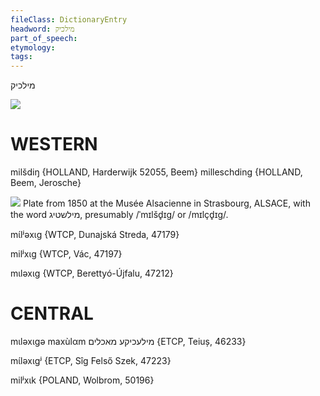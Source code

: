 ```yaml
---
fileClass: DictionaryEntry
headword: מילכיק
part_of_speech: 
etymology: 
tags: 
---
```

מילכיק

![](https://ia802902.us.archive.org/9/items/Yiddish-Dialect-Maps/Guggenheim-Gruenberg_karte_31.jpg)

WESTERN
========

milšdiŋ {HOLLAND, Harderwijk 52055, Beem}
milleschding {HOLLAND, Beem, Jerosche}

![](https://ia601504.us.archive.org/19/items/Fashion-Show/Milshtig-AlsatianPlateAtTheMuseeAlsacienne.jpg)
Plate from 1850 at the Musée Alsacienne in Strasbourg, ALSACE, with the word מילשטיג, presumably /ˈmɪlšd̥ɪg/ or /mɪlçd̥ɪg/. 

mɩ́lʲəxɩg {WTCP, Dunajská Streda, 47179}

milʲxɩg {WTCP, Vác, 47197}

mɩləxɩg {WTCP, Berettyó-Újfalu, 47212}

CENTRAL
========

mɩləxɩgə maxùlαm מילעכיקע מאכלים {ETCP, Teiuș, 46233}

mɩ́ləxɩgʲ {ETCP, Sîg Felső Szek, 47223}

milʲxɩk {POLAND, Wolbrom, 50196}
